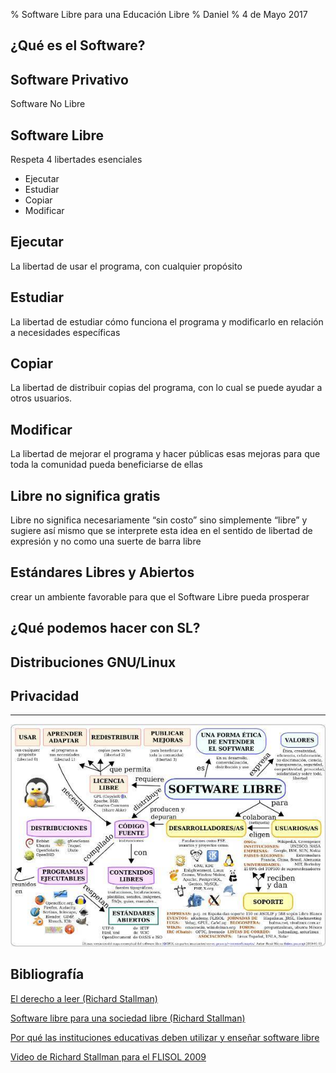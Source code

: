 % Software Libre para una Educación Libre
% Daniel
% 4 de Mayo 2017

¿Qué es el Software?
--------------------

Software Privativo
------------------
Software No Libre

Software Libre
--------------

Respeta 4 libertades esenciales

* Ejecutar
* Estudiar
* Copiar
* Modificar

Ejecutar
--------
La libertad de usar el programa, con cualquier propósito

Estudiar
--------
La libertad de estudiar cómo funciona el programa y modificarlo en relación a necesidades específicas

Copiar
------
La libertad de distribuir copias del programa, con lo cual se puede ayudar a otros usuarios.

Modificar
---------
La libertad de mejorar el programa y hacer públicas esas mejoras para que toda la comunidad pueda beneficiarse de ellas

Libre no significa gratis
-------------------------
Libre no significa necesariamente “sin costo” sino simplemente “libre” y sugiere así mismo que se interprete esta idea en el sentido de libertad de expresión y no como una suerte de barra libre

Estándares Libres y Abiertos
----------------------------
crear un ambiente favorable para que el Software Libre pueda prosperar

¿Qué podemos hacer con SL?
--------------------------

Distribuciones GNU/Linux
------------------------

Privacidad
----------


---------------

![Mapa Conceptual](img/Mapa_conceptual_del_software_libre.jpg)


Bibliografía
------------
[El derecho a leer (Richard Stallman)](https://www.gnu.org/philosophy/right-to-read.es.html)

[Software libre para una sociedad libre (Richard Stallman)](https://www.gnu.org/philosophy/fsfs/free_software.es.pdf)

[Por qué las instituciones educativas deben utilizar y enseñar software libre](https://www.gnu.org/education/edu-why.es.html)

[Video de Richard Stallman para el FLISOL 2009](https://vimeo.com/4152803)
